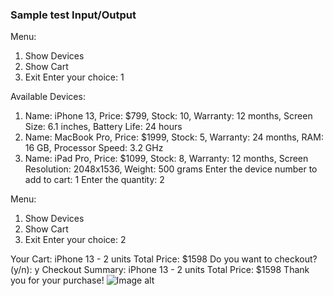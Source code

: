 ### Sample test Input/Output
Menu:
1. Show Devices
2. Show Cart
3. Exit
Enter your choice: 1

Available Devices:
1. Name: iPhone 13, Price: $799, Stock: 10, Warranty: 12 months, Screen Size: 6.1 inches, Battery Life: 24 hours
2. Name: MacBook Pro, Price: $1999, Stock: 5, Warranty: 24 months, RAM: 16 GB, Processor Speed: 3.2 GHz
3. Name: iPad Pro, Price: $1099, Stock: 8, Warranty: 12 months, Screen Resolution: 2048x1536, Weight: 500 grams
Enter the device number to add to cart: 1
Enter the quantity: 2

Menu:
1. Show Devices
2. Show Cart
3. Exit
Enter your choice: 2

Your Cart:
iPhone 13 - 2 units
Total Price: $1598
Do you want to checkout? (y/n): y
Checkout Summary:
iPhone 13 - 2 units
Total Price: $1598
Thank you for your purchase!
![Image alt](https://github.com/MederbekSuiundukov/Device/raw/master/C:\Users\User\Pictures\Screenshots/image.png)
